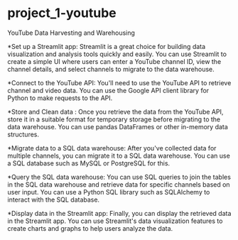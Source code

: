 # project_1-youtube
YouTube Data Harvesting and Warehousing



*Set up a Streamlit app:
                         Streamlit is a great choice for building data visualization and analysis tools quickly and easily. You can use Streamlit to create a simple UI where users can enter a YouTube channel ID, view the channel details, and select channels to migrate to the data warehouse.

*Connect to the YouTube API: 
                         You'll need to use the YouTube API to retrieve channel and video data. You can use the Google API client library for Python to make requests to the API.
    
*Store and Clean data : 
                         Once you retrieve the data from the YouTube API, store it in a suitable format for temporary storage before migrating to the data warehouse. You can use pandas DataFrames or other in-memory data structures.
    
*Migrate data to a SQL data warehouse:
                         After you've collected data for multiple channels, you can migrate it to a SQL data warehouse. You can use a SQL database such as MySQL or PostgreSQL for this.

*Query the SQL data warehouse:
                        You can use SQL queries to join the tables in the SQL data warehouse and retrieve data for specific channels based on user input. You can use a Python SQL library such as SQLAlchemy to interact with the SQL database.

*Display data in the Streamlit app:
                         Finally, you can display the retrieved data in the Streamlit app. You can use Streamlit's data visualization features to create charts and graphs to help users analyze the data.
